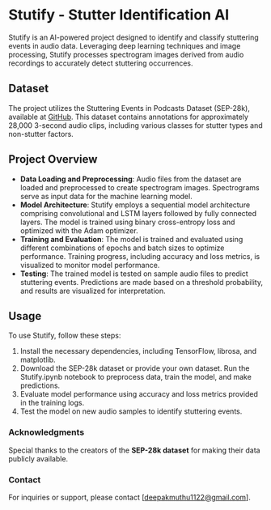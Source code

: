 # Stutify - Stutter Identification AI

Stutify is an AI-powered project designed to identify and classify stuttering events in audio data. Leveraging deep learning techniques and image processing, Stutify processes spectrogram images derived from audio recordings to accurately detect stuttering occurrences.

## Dataset

The project utilizes the Stuttering Events in Podcasts Dataset (SEP-28k), available at [GitHub](https://github.com/apple/ml-stuttering-events-dataset/). This dataset contains annotations for approximately 28,000 3-second audio clips, including various classes for stutter types and non-stutter factors.

## Project Overview

- **Data Loading and Preprocessing**: Audio files from the dataset are loaded and preprocessed to create spectrogram images. Spectrograms serve as input data for the machine learning model.
- **Model Architecture**: Stutify employs a sequential model architecture comprising convolutional and LSTM layers followed by fully connected layers. The model is trained using binary cross-entropy loss and optimized with the Adam optimizer.
- **Training and Evaluation**: The model is trained and evaluated using different combinations of epochs and batch sizes to optimize performance. Training progress, including accuracy and loss metrics, is visualized to monitor model performance.
- **Testing**: The trained model is tested on sample audio files to predict stuttering events. Predictions are made based on a threshold probability, and results are visualized for interpretation.

## Usage

To use Stutify, follow these steps:

1. Install the necessary dependencies, including TensorFlow, librosa, and matplotlib.
2. Download the SEP-28k dataset or provide your own dataset.
Run the Stutify.ipynb notebook to preprocess data, train the model, and make predictions.
3. Evaluate model performance using accuracy and loss metrics provided in the training logs.
4. Test the model on new audio samples to identify stuttering events.

### Acknowledgments
Special thanks to the creators of the **SEP-28k dataset** for making their data publicly available.

### Contact
For inquiries or support, please contact [deepakmuthu1122@gmail.com].